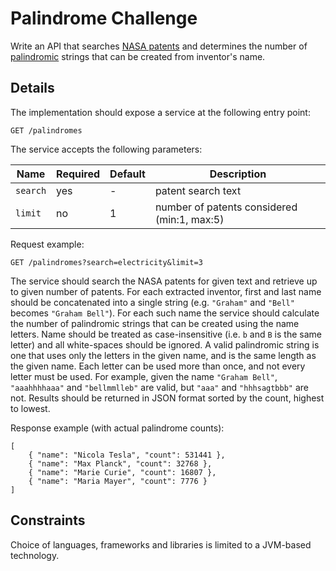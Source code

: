 Palindrome Challenge
====================

Write an API that searches [NASA patents](https://api.nasa.gov/api.html#patents) and determines the number of [palindromic](https://en.wikipedia.org/wiki/Palindrome) strings that can be created from inventor's name.

Details
-------
The implementation should expose a service at the following entry point:
```
GET /palindromes
```
The service accepts the following parameters:

Name | Required | Default | Description
---- | -------- | ------- | -----------
`search` | yes | - | patent search text
`limit`  | no  | 1 | number of patents considered (min:1, max:5)

Request example:
```
GET /palindromes?search=electricity&limit=3
```

The service should search the NASA patents for given text and retrieve up to given number of patents. For each extracted inventor, first and last name should be concatenated into a single string (e.g. `"Graham"` and `"Bell"` becomes `"Graham Bell"`). For each such name the service should calculate the number of palindromic strings that can be created using the name letters. Name should be treated as case-insensitive (i.e. `b` and `B` is the same letter) and all white-spaces should be ignored. A valid palindromic string is one that uses only the letters in the given name, and is the same length as the given name. Each letter can be used more than once, and not every letter must be used. For example, given the name `"Graham Bell"`, `"aaahhhhaaa"` and `"bellmmlleb"` are valid, but `"aaa"` and `"hhhsagtbbb"` are not. Results should be returned in JSON format sorted by the count, highest to lowest.

Response example (with actual palindrome counts):
```
[
    { "name": "Nicola Tesla", "count": 531441 },
    { "name": "Max Planck", "count": 32768 },
    { "name": "Marie Curie", "count": 16807 },
    { "name": "Maria Mayer", "count": 7776 }
]
```

Constraints
-----------
Choice of languages, frameworks and libraries is limited to a JVM-based technology.
